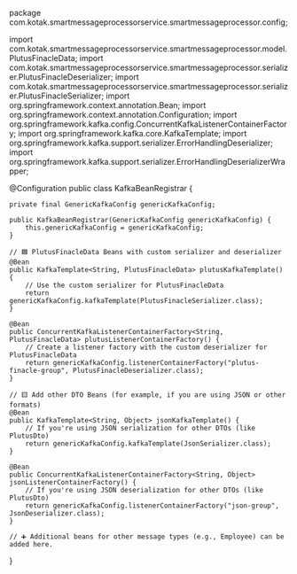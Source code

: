 package com.kotak.smartmessageprocessorservice.smartmessageprocessor.config;

import com.kotak.smartmessageprocessorservice.smartmessageprocessor.model.PlutusFinacleData;
import com.kotak.smartmessageprocessorservice.smartmessageprocessor.serializer.PlutusFinacleDeserializer;
import com.kotak.smartmessageprocessorservice.smartmessageprocessor.serializer.PlutusFinacleSerializer;
import org.springframework.context.annotation.Bean;
import org.springframework.context.annotation.Configuration;
import org.springframework.kafka.config.ConcurrentKafkaListenerContainerFactory;
import org.springframework.kafka.core.KafkaTemplate;
import org.springframework.kafka.support.serializer.ErrorHandlingDeserializer;
import org.springframework.kafka.support.serializer.ErrorHandlingDeserializerWrapper;

@Configuration
public class KafkaBeanRegistrar {

    private final GenericKafkaConfig genericKafkaConfig;

    public KafkaBeanRegistrar(GenericKafkaConfig genericKafkaConfig) {
        this.genericKafkaConfig = genericKafkaConfig;
    }

    // 🟦 PlutusFinacleData Beans with custom serializer and deserializer
    @Bean
    public KafkaTemplate<String, PlutusFinacleData> plutusKafkaTemplate() {
        // Use the custom serializer for PlutusFinacleData
        return genericKafkaConfig.kafkaTemplate(PlutusFinacleSerializer.class);
    }

    @Bean
    public ConcurrentKafkaListenerContainerFactory<String, PlutusFinacleData> plutusListenerContainerFactory() {
        // Create a listener factory with the custom deserializer for PlutusFinacleData
        return genericKafkaConfig.listenerContainerFactory("plutus-finacle-group", PlutusFinacleDeserializer.class);
    }

    // 🟨 Add other DTO Beans (for example, if you are using JSON or other formats)
    @Bean
    public KafkaTemplate<String, Object> jsonKafkaTemplate() {
        // If you're using JSON serialization for other DTOs (like PlutusDto)
        return genericKafkaConfig.kafkaTemplate(JsonSerializer.class);
    }

    @Bean
    public ConcurrentKafkaListenerContainerFactory<String, Object> jsonListenerContainerFactory() {
        // If you're using JSON deserialization for other DTOs (like PlutusDto)
        return genericKafkaConfig.listenerContainerFactory("json-group", JsonDeserializer.class);
    }
    
    // ➕ Additional beans for other message types (e.g., Employee) can be added here.
}
